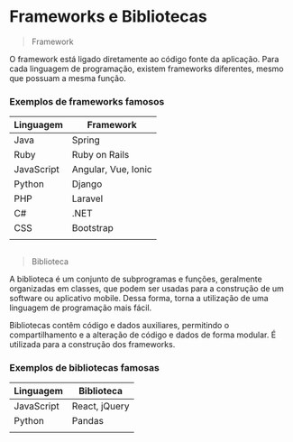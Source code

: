 # Frameworks e Bibliotecas

> Framework

O framework está ligado diretamente ao código fonte da aplicação. 
Para cada linguagem de programação, existem frameworks diferentes, mesmo que possuam a mesma função. 

### Exemplos de frameworks famosos

| Linguagem | Framework |
| --------- | --------- |
| Java | Spring |
| Ruby | Ruby on Rails |
| JavaScript | Angular, Vue, Ionic |
| Python | Django |
| PHP | Laravel |
| C# | .NET |
| CSS | Bootstrap |
|     |           |

##
> Biblioteca

A biblioteca é um conjunto de subprogramas e funções, geralmente organizadas em classes, que podem ser usadas para a construção de um software ou aplicativo mobile. Dessa forma, torna a utilização de uma linguagem de programação mais fácil.

Bibliotecas contêm código e dados auxiliares, permitindo o compartilhamento e a alteração de código e dados de forma modular. 
É utilizada para a construção dos frameworks.

### Exemplos de bibliotecas famosas

| Linguagem | Biblioteca |
| --------- | --------- |
| JavaScript | React, jQuery |
| Python | Pandas |
|                 |
